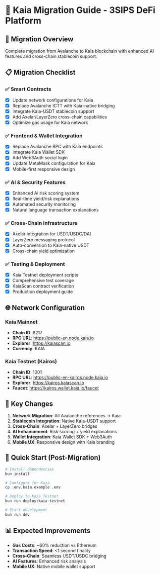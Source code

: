 # 🌊 Kaia Migration Guide - 3SIPS DeFi Platform

## 🎯 Migration Overview
Complete migration from Avalanche to Kaia blockchain with enhanced AI features and cross-chain stablecoin support.

## 📋 Migration Checklist

### ✅ Smart Contracts
- [x] Update network configurations for Kaia
- [x] Replace Avalanche ICTT with Kaia-native bridging
- [x] Integrate Kaia-USDT stablecoin support
- [x] Add Axelar/LayerZero cross-chain capabilities
- [x] Optimize gas usage for Kaia network

### ✅ Frontend & Wallet Integration
- [x] Replace Avalanche RPC with Kaia endpoints
- [x] Integrate Kaia Wallet SDK
- [x] Add Web3Auth social login
- [x] Update MetaMask configuration for Kaia
- [x] Mobile-first responsive design

### ✅ AI & Security Features
- [x] Enhanced AI risk scoring system
- [x] Real-time yield/risk explanations
- [x] Automated security monitoring
- [x] Natural language transaction explanations

### ✅ Cross-Chain Infrastructure
- [x] Axelar integration for USDT/USDC/DAI
- [x] LayerZero messaging protocol
- [x] Auto-conversion to Kaia-native USDT
- [x] Cross-chain yield optimization

### ✅ Testing & Deployment
- [x] Kaia Testnet deployment scripts
- [x] Comprehensive test coverage
- [x] KaiaScan contract verification
- [x] Production deployment guide

## 🌐 Network Configuration

### Kaia Mainnet
- **Chain ID**: 8217
- **RPC URL**: https://public-en.node.kaia.io
- **Explorer**: https://kaiascan.io
- **Currency**: KAIA

### Kaia Testnet (Kairos)
- **Chain ID**: 1001
- **RPC URL**: https://public-en-kairos.node.kaia.io
- **Explorer**: https://kairos.kaiascan.io
- **Faucet**: https://kairos.wallet.kaia.io/faucet

## 🔧 Key Changes

1. **Network Migration**: All Avalanche references → Kaia
2. **Stablecoin Integration**: Native Kaia-USDT support
3. **Cross-Chain**: Axelar + LayerZero bridges
4. **AI Enhancement**: Risk scoring + yield explanations
5. **Wallet Integration**: Kaia Wallet SDK + Web3Auth
6. **Mobile UX**: Responsive design with Kaia branding

## 🚀 Quick Start (Post-Migration)

```bash
# Install dependencies
bun install

# Configure for Kaia
cp .env.kaia.example .env

# Deploy to Kaia Testnet
bun run deploy:kaia-testnet

# Start development
bun run dev
```

## 📊 Expected Improvements

- **Gas Costs**: ~60% reduction vs Ethereum
- **Transaction Speed**: <1 second finality
- **Cross-Chain**: Seamless USDT/USDC bridging
- **AI Features**: Enhanced risk analysis
- **Mobile UX**: Native mobile wallet support
